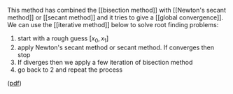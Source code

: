 This method has combined the [[bisection method]] with [[Newton's secant method]] or [[secant method]] and it tries to give a [[global convergence]]. 
We can use the [[iterative method]] below to solve root finding problems: 
1. start with a rough guess $[x_0,x_1]$ 
2. apply Newton's secant method or secant method. If converges then stop 
3. If diverges then we apply a few iteration of bisection method 
4. go back to 2 and repeat the process  

([pdf](zotero://open-pdf/library/items/X3UESHXG?page=84&annotation=SGHMSWT2))